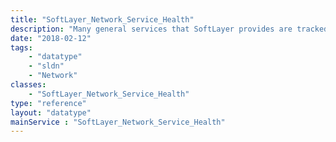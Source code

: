 ```yaml
---
title: "SoftLayer_Network_Service_Health"
description: "Many general services that SoftLayer provides are tracked on the customer portal with a quick status message. These status message provide users with a quick reference to the health of a service, whether it's up or down. These services include SoftLayer's Internet backbone connections, VPN entry points, and router networks. The SoftLayer_Network_Service_Health data type provides the relationship between these services and their health status. "
date: "2018-02-12"
tags:
    - "datatype"
    - "sldn"
    - "Network"
classes:
    - "SoftLayer_Network_Service_Health"
type: "reference"
layout: "datatype"
mainService : "SoftLayer_Network_Service_Health"
---
```

